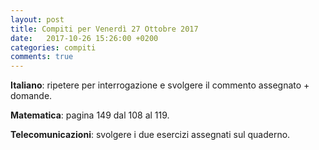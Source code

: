 ```yaml
---
layout: post
title: Compiti per Venerdì 27 Ottobre 2017
date:   2017-10-26 15:26:00 +0200
categories: compiti
comments: true
--- 
```

**Italiano**: ripetere per interrogazione e svolgere il commento assegnato + domande.

**Matematica**: pagina 149 dal 108 al 119.

**Telecomunicazioni**: svolgere i due esercizi assegnati sul quaderno. 
